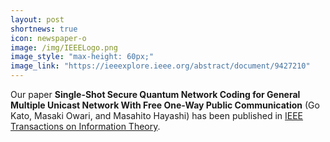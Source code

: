 ```yaml
---
layout: post
shortnews: true
icon: newspaper-o
image: /img/IEEELogo.png
image_style: "max-height: 60px;"
image_link: "https://ieeexplore.ieee.org/abstract/document/9427210"
---
```


Our paper **Single-Shot Secure Quantum Network Coding for General Multiple Unicast Network With Free One-Way Public Communication** (Go Kato, Masaki Owari, and Masahito Hayashi) has been published in [IEEE Transactions on Information Theory](https://ieeexplore.ieee.org/abstract/document/9427210).

